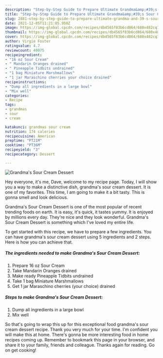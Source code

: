 ```yaml
---
description: "Step-by-Step Guide to Prepare Ultimate Grandma&amp;#39;s Sour Cream Dessert"
title: "Step-by-Step Guide to Prepare Ultimate Grandma&amp;#39;s Sour Cream Dessert"
slug: 2881-step-by-step-guide-to-prepare-ultimate-grandma-and-39-s-sour-cream-dessert
date: 2021-12-05T11:21:05.950Z
image: https://img-global.cpcdn.com/recipes/db4565f83b6cd864/680x482cq70/grandmas-sour-cream-dessert-recipe-main-photo.jpg
thumbnail: https://img-global.cpcdn.com/recipes/db4565f83b6cd864/680x482cq70/grandmas-sour-cream-dessert-recipe-main-photo.jpg
cover: https://img-global.cpcdn.com/recipes/db4565f83b6cd864/680x482cq70/grandmas-sour-cream-dessert-recipe-main-photo.jpg
author: Virgie Foster
ratingvalue: 4.7
reviewcount: 40075
recipeingredient:
- "16 oz Sour Cream"
- " Mandarin Oranges drained"
- " Pineapple Tidbits undrained"
- "1 bag Miniature Marshmallows"
- "1 jar Maraschino cherries your choice drained"
recipeinstructions:
- "Dump all ingredients in a large bowl"
- "Mix well"
categories:
- Recipe
tags:
- grandmas
- sour
- cream

katakunci: grandmas sour cream 
nutrition: 174 calories
recipecuisine: American
preptime: "PT21M"
cooktime: "PT36M"
recipeyield: "3"
recipecategory: Dessert

---
```



![Grandma&#39;s Sour Cream Dessert](https://img-global.cpcdn.com/recipes/db4565f83b6cd864/680x482cq70/grandmas-sour-cream-dessert-recipe-main-photo.jpg)

Hey everyone, it's me, Dave, welcome to my recipe page. Today, I will show you a way to make a distinctive dish, grandma&#39;s sour cream dessert. It is one of my favorites. This time, I am going to make it a bit tasty. This is gonna smell and look delicious.

Grandma&#39;s Sour Cream Dessert is one of the most popular of recent trending foods on earth. It is easy, it's quick, it tastes yummy. It is enjoyed by millions every day. They're nice and they look wonderful. Grandma&#39;s Sour Cream Dessert is something which I've loved my entire life.




To get started with this recipe, we have to prepare a few ingredients. You can have grandma&#39;s sour cream dessert using 5 ingredients and 2 steps. Here is how you can achieve that.

<!--inarticleads1-->

##### The ingredients needed to make Grandma&#39;s Sour Cream Dessert:

1. Prepare 16 oz Sour Cream
1. Take  Mandarin Oranges drained
1. Make ready  Pineapple Tidbits undrained
1. Take 1 bag Miniature Marshmallows
1. Get 1 jar Maraschino cherries (your choice) drained




<!--inarticleads2-->

##### Steps to make Grandma&#39;s Sour Cream Dessert:

1. Dump all ingredients in a large bowl
1. Mix well




So that's going to wrap this up for this exceptional food grandma&#39;s sour cream dessert recipe. Thank you very much for your time. I'm confident you will make this at home. There's gonna be more interesting food in home recipes coming up. Remember to bookmark this page in your browser, and share it to your family, friends and colleague. Thanks again for reading. Go on get cooking!
